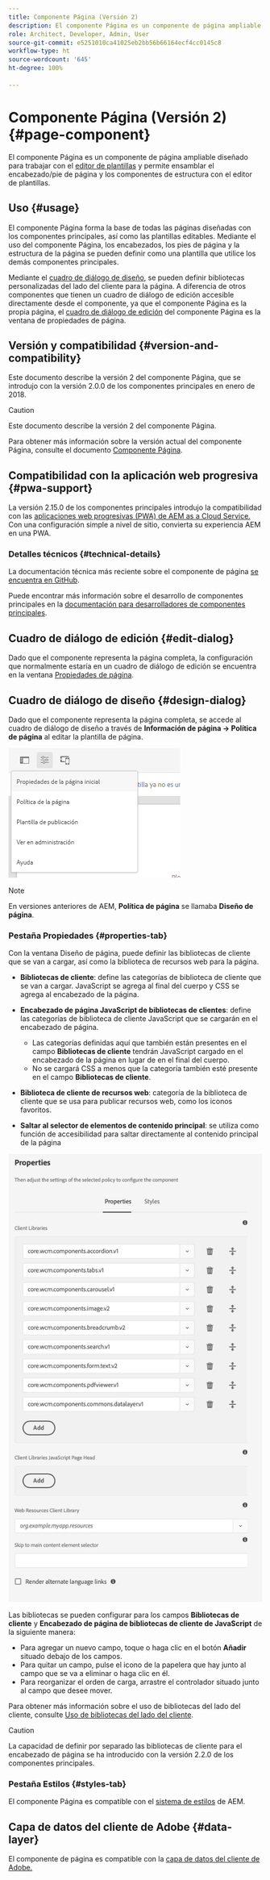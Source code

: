 ```yaml
---
title: Componente Página (Versión 2)
description: El componente Página es un componente de página ampliable diseñado para trabajar con el editor de plantillas y permitir que el encabezado/pie de página y los componentes de estructura se ensamblen con el editor de plantillas.
role: Architect, Developer, Admin, User
source-git-commit: e5251010ca41025eb2bb56b66164ecf4cc0145c8
workflow-type: ht
source-wordcount: '645'
ht-degree: 100%

---
```



# Componente Página  (Versión 2) {#page-component}

El componente Página es un componente de página ampliable diseñado para trabajar con el [editor de plantillas](https://experienceleague.adobe.com/docs/experience-manager-cloud-service/sites/authoring/features/templates.html?lang=es) y permite ensamblar el encabezado/pie de página y los componentes de estructura con el editor de plantillas.

## Uso {#usage}

El componente Página forma la base de todas las páginas diseñadas con los componentes principales, así como las plantillas editables. Mediante el uso del componente Página, los encabezados, los pies de página y la estructura de la página se pueden definir como una plantilla que utilice los demás componentes principales.

Mediante el [cuadro de diálogo de diseño](#design-dialog), se pueden definir bibliotecas personalizadas del lado del cliente para la página. A diferencia de otros componentes que tienen un cuadro de diálogo de edición accesible directamente desde el componente, ya que el componente Página es la propia página, el [cuadro de diálogo de edición](#edit-dialog) del componente Página es la ventana de propiedades de página.

## Versión y compatibilidad {#version-and-compatibility}

Este documento describe la versión 2 del componente Página, que se introdujo con la versión 2.0.0 de los componentes principales en enero de 2018.

>[!CAUTION]
>
>Este documento describe la versión 2 del componente Página.
>
>Para obtener más información sobre la versión actual del componente Página, consulte el documento [Componente Página](/help/components/page.md).

## Compatibilidad con la aplicación web progresiva {#pwa-support}

La versión 2.15.0 de los componentes principales introdujo la compatibilidad con las [aplicaciones web progresivas (PWA) de AEM as a Cloud Service.](https://experienceleague.adobe.com/docs/experience-manager-cloud-service/sites/authoring/features/enable-pwa.html?lang=es) Con una configuración simple a nivel de sitio, convierta su experiencia AEM en una PWA.

### Detalles técnicos {#technical-details}

La documentación técnica más reciente sobre el componente de página [se encuentra en GitHub](https://adobe.com/go/aem_cmp_tech_page_v2_es).

Puede encontrar más información sobre el desarrollo de componentes principales en la [documentación para desarrolladores de componentes principales](/help/developing/overview.md).

## Cuadro de diálogo de edición {#edit-dialog}

Dado que el componente representa la página completa, la configuración que normalmente estaría en un cuadro de diálogo de edición se encuentra en la ventana [Propiedades de página](https://experienceleague.adobe.com/docs/experience-manager-cloud-service/sites/authoring/fundamentals/page-properties.html?lang=es).

## Cuadro de diálogo de diseño {#design-dialog}

Dado que el componente representa la página completa, se accede al cuadro de diálogo de diseño a través de **Información de página -> Política de página** al editar la plantilla de página.

![Política de la página](/help/assets/page-policy.png)

>[!NOTE]
>
>En versiones anteriores de AEM, **Política de página** se llamaba **Diseño de página**.

### Pestaña Propiedades {#properties-tab}

Con la ventana Diseño de página, puede definir las bibliotecas de cliente que se van a cargar, así como la biblioteca de recursos web para la página.

* **Bibliotecas de cliente**: define las categorías de biblioteca de cliente que se van a cargar. JavaScript se agrega al final del cuerpo y CSS se agrega al encabezado de la página.
* **Encabezado de página JavaScript de bibliotecas de clientes**: define las categorías de biblioteca de cliente JavaScript que se cargarán en el encabezado de página.
   * Las categorías definidas aquí que también están presentes en el campo **Bibliotecas de cliente** tendrán JavaScript cargado en el encabezado de la página en lugar de en el final del cuerpo.
   * No se cargará CSS a menos que la categoría también esté presente en el campo **Bibliotecas de cliente**.

* **Biblioteca de cliente de recursos web**: categoría de la biblioteca de cliente que se usa para publicar recursos web, como los iconos favoritos.

* **Saltar al selector de elementos de contenido principal**: se utiliza como función de accesibilidad para saltar directamente al contenido principal de la página

![Cuadro de diálogo de diseño de componente de página](/help/assets/page-design.png)

Las bibliotecas se pueden configurar para los campos **Bibliotecas de cliente** y **Encabezado de página de bibliotecas de cliente de JavaScript** de la siguiente manera:

* Para agregar un nuevo campo, toque o haga clic en el botón **Añadir** situado debajo de los campos.
* Para quitar un campo, pulse el icono de la papelera que hay junto al campo que se va a eliminar o haga clic en él.
* Para reorganizar el orden de carga, arrastre el controlador situado junto al campo que desee mover.

Para obtener más información sobre el uso de bibliotecas del lado del cliente, consulte [Uso de bibliotecas del lado del cliente](https://experienceleague.adobe.com/docs/experience-manager-65/developing/introduction/clientlibs.html?lang=es).

>[!CAUTION]
>
>La capacidad de definir por separado las bibliotecas de cliente para el encabezado de página se ha introducido con la versión 2.2.0 de los componentes principales.

### Pestaña Estilos {#styles-tab}

El componente Página es compatible con el [sistema de estilos](/help/get-started/authoring.md#component-styling) de AEM.

## Capa de datos del cliente de Adobe {#data-layer}

El componente de página es compatible con la [capa de datos del cliente de Adobe.](/help/developing/data-layer/overview.md)
